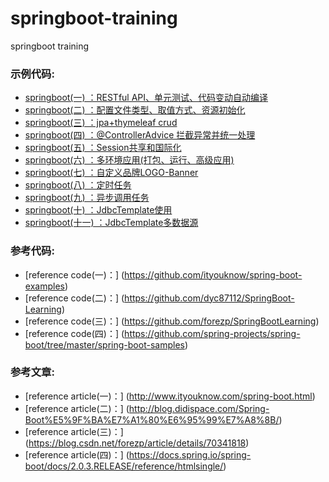 # springboot-training
springboot training




### 示例代码:

* [springboot(一) ：RESTful API、单元测试、代码变动自动编译](https://github.com/zhangrgit/springboot-training/tree/master/chapter1 "chapter1")                                                          
* [springboot(二) ：配置文件类型、取值方式、资源初始化](https://github.com/zhangrgit/springboot-training/tree/master/chapter2 "chapter2")                                                                     
* [springboot(三) ：jpa+thymeleaf crud](https://github.com/zhangrgit/springboot-training/tree/master/chapter3 "chapter3")                                                                       
* [springboot(四) ：@ControllerAdvice 拦截异常并统一处理](https://github.com/zhangrgit/springboot-training/tree/master/chapter4 "chapter4")                                                                                         
* [springboot(五) ：Session共享和国际化](https://github.com/zhangrgit/springboot-training/tree/master/chapter5 "chapter5")                                                                                                                                                   
* [springboot(六) ：多环境应用(打包、运行、高级应用)](https://blog.csdn.net/m0_37125796/article/details/80819967 "csdn")
* [springboot(七) ：自定义品牌LOGO-Banner](https://github.com/zhangrgit/springboot-training/tree/master/chapter6 "chapter6")
* [springboot(八) ：定时任务](https://github.com/zhangrgit/springboot-training/tree/master/chapter7 "chapter7") 
* [springboot(九) ：异步调用任务](https://github.com/zhangrgit/springboot-training/tree/master/chapter8 "chapter8") 
* [springboot(十) ：JdbcTemplate使用](https://github.com/zhangrgit/springboot-training/tree/master/chapter9 "chapter8")                                                                 
* [springboot(十一) ：JdbcTemplate多数据源](https://github.com/zhangrgit/springboot-training/tree/master/chapter10 "chapter8")                                                                 
                                                                


### 参考代码:

 * [reference code(一)：] (https://github.com/ityouknow/spring-boot-examples)                       
 * [reference code(二)：] (https://github.com/dyc87112/SpringBoot-Learning)                              
 * [reference code(三)：] (https://github.com/forezp/SpringBootLearning)                                        
 * [reference code(四)：] (https://github.com/spring-projects/spring-boot/tree/master/spring-boot-samples)
 

### 参考文章:

* [reference article(一)：] (http://www.ityouknow.com/spring-boot.html)
* [reference article(二)：] (http://blog.didispace.com/Spring-Boot%E5%9F%BA%E7%A1%80%E6%95%99%E7%A8%8B/)
* [reference article(三)：] (https://blog.csdn.net/forezp/article/details/70341818)
* [reference article(四)：] (https://docs.spring.io/spring-boot/docs/2.0.3.RELEASE/reference/htmlsingle/)
